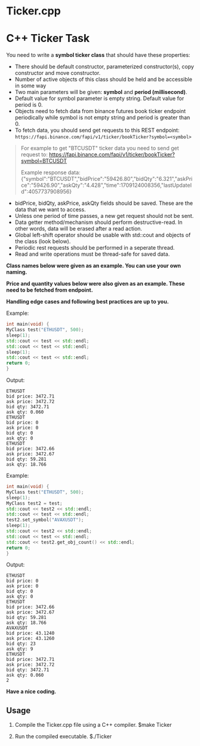 # Ticker.cpp

# C++ Ticker Task

You need to write a **symbol ticker class** that should have these properties:

- There should be default constructor, parameterized constructor(s), copy constructor and move constructor.
- Number of active objects of this class should be held and be accessible in some way
- Two main parameters will be given: **symbol** and **period (millisecond)**.
- Default value for symbol parameter is empty string. Default value for period is 0.
- Objects need to fetch data from binance futures book ticker endpoint periodically while symbol is not empty string and period is greater than 0.
- To fetch data, you should send get requests to this REST endpoint: `https://fapi.binance.com/fapi/v1/ticker/bookTicker?symbol=<symbol>`

> For example to get "BTCUSDT" ticker data you need to send get request to:
> https://fapi.binance.com/fapi/v1/ticker/bookTicker?symbol=BTCUSDT
> 
> Example response data:
> {"symbol":"BTCUSDT","bidPrice":"59426.80","bidQty":"6.321","askPrice":"59426.90","askQty":"4.428","time":1709124008356,"lastUpdateId":4057737908956}

- bidPrice, bidQty, askPrice, askQty fields should be saved. These are the data that we want to access.
- Unless one period of time passes, a new get request should not be sent.
- Data getter method/mechanism should perform destructive-read. In other words, data will be erased after a read action.
- Global left-shift operator should be usable with std::cout and objects of the class (look below).
- Periodic rest requests should be performed in a seperate thread.
- Read and write operations must be thread-safe for saved data.


**Class names below were given as an example. You can use your own naming.**

**Price and quantity values below were also given as an example. These need to be fetched from endpoint.**

**Handling edge cases and following best practices are up to you.**


Example:
```c++
int main(void) {
MyClass test("ETHUSDT", 500);
sleep(1);
std::cout << test << std::endl;
std::cout << test << std::endl;
sleep(1);
std::cout << test << std::endl;
return 0;
}
```

Output:
```
ETHUSDT
bid price: 3472.71
ask price: 3472.72
bid qty: 3472.71
ask qty: 0.060
ETHUSDT
bid price: 0
ask price: 0
bid qty: 0
ask qty: 0
ETHUSDT
bid price: 3472.66
ask price: 3472.67
bid qty: 59.281
ask qty: 18.766
```


Example:
```c++
int main(void) {
MyClass test("ETHUSDT", 500);
sleep(1);
MyClass test2 = test;
std::cout << test2 << std::endl;
std::cout << test << std::endl;
test2.set_symbol("AVAXUSDT");
sleep(1);
std::cout << test2 << std::endl;
std::cout << test << std::endl;
std::cout << test2.get_obj_count() << std::endl;
return 0;
}
```

Output:
```
ETHUSDT
bid price: 0
ask price: 0
bid qty: 0
ask qty: 0
ETHUSDT
bid price: 3472.66
ask price: 3472.67
bid qty: 59.281
ask qty: 18.766
AVAXUSDT
bid price: 43.1240
ask price: 43.1260
bid qty: 23
ask qty: 9
ETHUSDT
bid price: 3472.71
ask price: 3472.72
bid qty: 3472.71
ask qty: 0.060
2
```


**Have a nice coding.**

## Usage
1. Compile the Ticker.cpp file using a C++ compiler.
$make Ticker

2. Run the compiled executable.
$./Ticker


